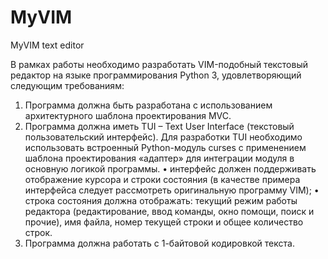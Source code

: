 # MyVIM
MyVIM text editor

В рамках работы необходимо разработать VIM-подобный текстовый редактор на языке программирования Python 3, удовлетворяющий следующим требованиям:

1. Программа должна быть разработана с использованием архитектурного шаблона проектирования MVC.
2. Программа должна иметь TUI – Text User Interface (текстовый пользовательский интерфейс). Для разработки TUI необходимо использовать встроенный Python-модуль curses с применением шаблона проектирования «адаптер» для интеграции модуля в основную логикой программы.
• интерфейс должен поддерживать отображение курсора и строки состояния (в качестве примера интерфейса следует рассмотреть оригинальную программу VIM);
• строка состояния должна отображать: текущий режим работы редактора (редактирование, ввод команды, окно помощи, поиск и прочие), имя файла, номер текущей строки и общее количество строк.
4. Программа должна работать с 1-байтовой кодировкой текста.
